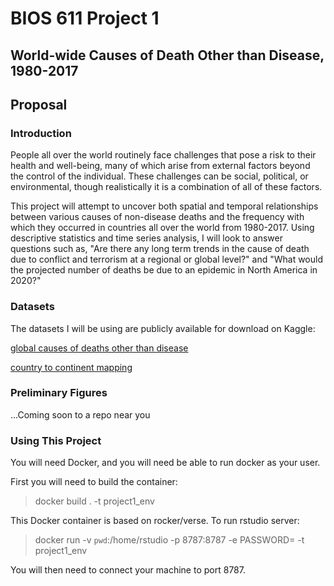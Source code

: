 BIOS 611 Project 1
==================

World-wide Causes of Death Other than Disease, 1980-2017
--------------------------------------------------------

Proposal
--------

### Introduction

People all over the world routinely face challenges that pose a risk to their health and well-being, many of which arise from external factors beyond the control of the individual. These challenges can be social, political, or environmental, though realistically it is a combination of all of these factors.

This project will attempt to uncover both spatial and temporal relationships between various causes of non-disease deaths and the frequency with which they occurred in countries all over the world from 1980-2017. Using descriptive statistics and time series analysis, I will look to answer questions such as, "Are there any long term trends in the cause of death due to conflict and terrorism at a regional or global level?" and "What would the projected number of deaths be due to an epidemic in North America in 2020?"


### Datasets

The datasets I will be using are publicly available for download on Kaggle:

[global causes of deaths other than disease](https://www.kaggle.com/tahminashoaib86/global-cause-of-the-deaths-other-than-diseases)

[country to continent mapping](https://www.kaggle.com/statchaitya/country-to-continent)



### Preliminary Figures

...Coming soon to a repo near you



### Using This Project


You will need Docker, and you will need be able to run docker as your user.

First you will need to build the container:
> docker build . -t project1_env

This Docker container is based on rocker/verse. To run rstudio server:
> docker run -v `pwd`:/home/rstudio -p 8787:8787 -e PASSWORD=<yourpassword> -t project1_env

You will then need to connect your machine to port 8787.
